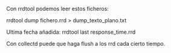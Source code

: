 Con rrdtool podemos leer estos ficheros:

rrdtool dump fichero.rrd > dump_texto_plano.txt

Ultima fecha añadida:
rrdtool last response_time.rrd

Con collectd puede que haga flush a los rrd cada cierto tiempo.
